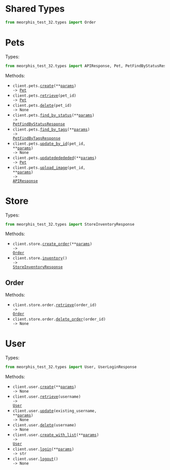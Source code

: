 # Shared Types

```python
from meorphis_test_32.types import Order
```

# Pets

Types:

```python
from meorphis_test_32.types import APIResponse, Pet, PetFindByStatusResponse, PetFindByTagsResponse
```

Methods:

- <code title="post /pet">client.pets.<a href="./src/meorphis_test_32/resources/pets.py">create</a>(\*\*<a href="src/meorphis_test_32/types/pet_create_params.py">params</a>) -> <a href="./src/meorphis_test_32/types/pet.py">Pet</a></code>
- <code title="get /pet/{petId}">client.pets.<a href="./src/meorphis_test_32/resources/pets.py">retrieve</a>(pet_id) -> <a href="./src/meorphis_test_32/types/pet.py">Pet</a></code>
- <code title="delete /pet/{petId}">client.pets.<a href="./src/meorphis_test_32/resources/pets.py">delete</a>(pet_id) -> None</code>
- <code title="get /pet/findByStatus">client.pets.<a href="./src/meorphis_test_32/resources/pets.py">find_by_status</a>(\*\*<a href="src/meorphis_test_32/types/pet_find_by_status_params.py">params</a>) -> <a href="./src/meorphis_test_32/types/pet_find_by_status_response.py">PetFindByStatusResponse</a></code>
- <code title="get /pet/findByTags">client.pets.<a href="./src/meorphis_test_32/resources/pets.py">find_by_tags</a>(\*\*<a href="src/meorphis_test_32/types/pet_find_by_tags_params.py">params</a>) -> <a href="./src/meorphis_test_32/types/pet_find_by_tags_response.py">PetFindByTagsResponse</a></code>
- <code title="post /pet/{petId}">client.pets.<a href="./src/meorphis_test_32/resources/pets.py">update_by_id</a>(pet_id, \*\*<a href="src/meorphis_test_32/types/pet_update_by_id_params.py">params</a>) -> None</code>
- <code title="put /pet">client.pets.<a href="./src/meorphis_test_32/resources/pets.py">updatededededed</a>(\*\*<a href="src/meorphis_test_32/types/pet_updatededededed_params.py">params</a>) -> <a href="./src/meorphis_test_32/types/pet.py">Pet</a></code>
- <code title="post /pet/{petId}/uploadImage">client.pets.<a href="./src/meorphis_test_32/resources/pets.py">upload_image</a>(pet_id, \*\*<a href="src/meorphis_test_32/types/pet_upload_image_params.py">params</a>) -> <a href="./src/meorphis_test_32/types/api_response.py">APIResponse</a></code>

# Store

Types:

```python
from meorphis_test_32.types import StoreInventoryResponse
```

Methods:

- <code title="post /store/order">client.store.<a href="./src/meorphis_test_32/resources/store/store.py">create_order</a>(\*\*<a href="src/meorphis_test_32/types/store_create_order_params.py">params</a>) -> <a href="./src/meorphis_test_32/types/shared/order.py">Order</a></code>
- <code title="get /store/inventory">client.store.<a href="./src/meorphis_test_32/resources/store/store.py">inventory</a>() -> <a href="./src/meorphis_test_32/types/store_inventory_response.py">StoreInventoryResponse</a></code>

## Order

Methods:

- <code title="get /store/order/{orderId}">client.store.order.<a href="./src/meorphis_test_32/resources/store/order.py">retrieve</a>(order_id) -> <a href="./src/meorphis_test_32/types/shared/order.py">Order</a></code>
- <code title="delete /store/order/{orderId}">client.store.order.<a href="./src/meorphis_test_32/resources/store/order.py">delete_order</a>(order_id) -> None</code>

# User

Types:

```python
from meorphis_test_32.types import User, UserLoginResponse
```

Methods:

- <code title="post /user">client.user.<a href="./src/meorphis_test_32/resources/user.py">create</a>(\*\*<a href="src/meorphis_test_32/types/user_create_params.py">params</a>) -> None</code>
- <code title="get /user/{username}">client.user.<a href="./src/meorphis_test_32/resources/user.py">retrieve</a>(username) -> <a href="./src/meorphis_test_32/types/user.py">User</a></code>
- <code title="put /user/{username}">client.user.<a href="./src/meorphis_test_32/resources/user.py">update</a>(existing_username, \*\*<a href="src/meorphis_test_32/types/user_update_params.py">params</a>) -> None</code>
- <code title="delete /user/{username}">client.user.<a href="./src/meorphis_test_32/resources/user.py">delete</a>(username) -> None</code>
- <code title="post /user/createWithList">client.user.<a href="./src/meorphis_test_32/resources/user.py">create_with_list</a>(\*\*<a href="src/meorphis_test_32/types/user_create_with_list_params.py">params</a>) -> <a href="./src/meorphis_test_32/types/user.py">User</a></code>
- <code title="get /user/login">client.user.<a href="./src/meorphis_test_32/resources/user.py">login</a>(\*\*<a href="src/meorphis_test_32/types/user_login_params.py">params</a>) -> str</code>
- <code title="get /user/logout">client.user.<a href="./src/meorphis_test_32/resources/user.py">logout</a>() -> None</code>

